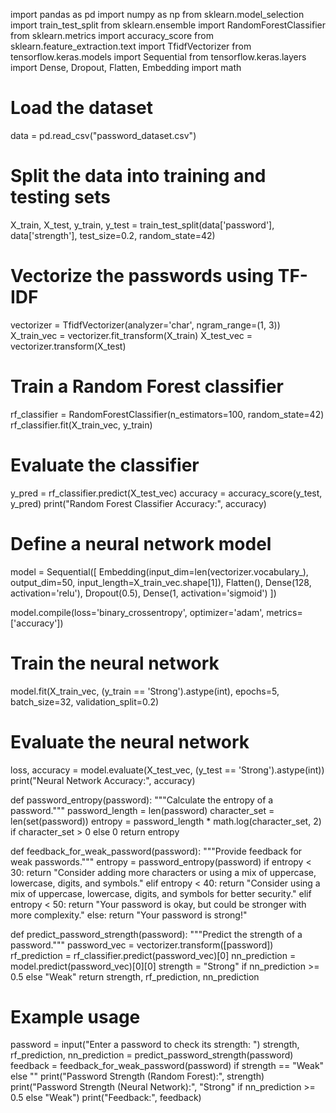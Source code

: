 import pandas as pd
import numpy as np
from sklearn.model_selection import train_test_split
from sklearn.ensemble import RandomForestClassifier
from sklearn.metrics import accuracy_score
from sklearn.feature_extraction.text import TfidfVectorizer
from tensorflow.keras.models import Sequential
from tensorflow.keras.layers import Dense, Dropout, Flatten, Embedding
import math

# Load the dataset
data = pd.read_csv("password_dataset.csv")

# Split the data into training and testing sets
X_train, X_test, y_train, y_test = train_test_split(data['password'], data['strength'], test_size=0.2, random_state=42)

# Vectorize the passwords using TF-IDF
vectorizer = TfidfVectorizer(analyzer='char', ngram_range=(1, 3))
X_train_vec = vectorizer.fit_transform(X_train)
X_test_vec = vectorizer.transform(X_test)

# Train a Random Forest classifier
rf_classifier = RandomForestClassifier(n_estimators=100, random_state=42)
rf_classifier.fit(X_train_vec, y_train)

# Evaluate the classifier
y_pred = rf_classifier.predict(X_test_vec)
accuracy = accuracy_score(y_test, y_pred)
print("Random Forest Classifier Accuracy:", accuracy)

# Define a neural network model
model = Sequential([
    Embedding(input_dim=len(vectorizer.vocabulary_), output_dim=50, input_length=X_train_vec.shape[1]),
    Flatten(),
    Dense(128, activation='relu'),
    Dropout(0.5),
    Dense(1, activation='sigmoid')
])

model.compile(loss='binary_crossentropy', optimizer='adam', metrics=['accuracy'])

# Train the neural network
model.fit(X_train_vec, (y_train == 'Strong').astype(int), epochs=5, batch_size=32, validation_split=0.2)

# Evaluate the neural network
loss, accuracy = model.evaluate(X_test_vec, (y_test == 'Strong').astype(int))
print("Neural Network Accuracy:", accuracy)

def password_entropy(password):
    """Calculate the entropy of a password."""
    password_length = len(password)
    character_set = len(set(password))
    entropy = password_length * math.log(character_set, 2) if character_set > 0 else 0
    return entropy

def feedback_for_weak_password(password):
    """Provide feedback for weak passwords."""
    entropy = password_entropy(password)
    if entropy < 30:
        return "Consider adding more characters or using a mix of uppercase, lowercase, digits, and symbols."
    elif entropy < 40:
        return "Consider using a mix of uppercase, lowercase, digits, and symbols for better security."
    elif entropy < 50:
        return "Your password is okay, but could be stronger with more complexity."
    else:
        return "Your password is strong!"

def predict_password_strength(password):
    """Predict the strength of a password."""
    password_vec = vectorizer.transform([password])
    rf_prediction = rf_classifier.predict(password_vec)[0]
    nn_prediction = model.predict(password_vec)[0][0]
    strength = "Strong" if nn_prediction >= 0.5 else "Weak"
    return strength, rf_prediction, nn_prediction

# Example usage
password = input("Enter a password to check its strength: ")
strength, rf_prediction, nn_prediction = predict_password_strength(password)
feedback = feedback_for_weak_password(password) if strength == "Weak" else ""
print("Password Strength (Random Forest):", strength)
print("Password Strength (Neural Network):", "Strong" if nn_prediction >= 0.5 else "Weak")
print("Feedback:", feedback)
